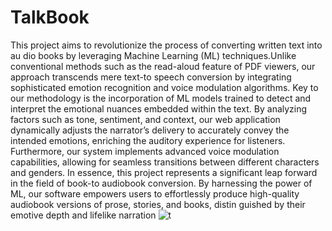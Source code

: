 # TalkBook
 This project aims to revolutionize the process of converting written text into au
dio books by leveraging Machine Learning (ML) techniques.Unlike conventional methods
 such as the read-aloud feature of PDF viewers, our approach transcends mere text-to
speech conversion by integrating sophisticated emotion recognition and voice modulation
 algorithms.
 Key to our methodology is the incorporation of ML models trained to detect and
 interpret the emotional nuances embedded within the text. By analyzing factors such
 as tone, sentiment, and context, our web application dynamically adjusts the narrator’s
 delivery to accurately convey the intended emotions, enriching the auditory experience
 for listeners.
 Furthermore, our system implements advanced voice modulation capabilities, allowing
 for seamless transitions between different characters and genders.
 In essence, this project represents a significant leap forward in the field of book-to
audiobook conversion. By harnessing the power of ML, our software empowers users to
 effortlessly produce high-quality audiobook versions of prose, stories, and books, distin
guished by their emotive depth and lifelike narration
![t](https://github.com/user-attachments/assets/1aa696ce-6cea-4183-b2df-c25431417877)
